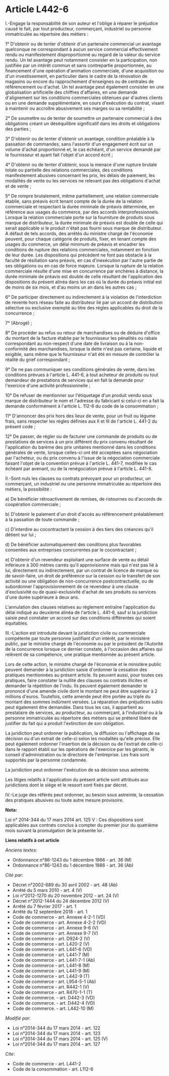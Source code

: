 # Article L442-6

I.-Engage la responsabilité de son auteur et l'oblige à réparer le préjudice causé le fait, par tout producteur, commerçant,
industriel ou personne immatriculée au répertoire des métiers : 

1° D'obtenir ou de tenter d'obtenir d'un partenaire commercial un avantage quelconque ne correspondant à aucun service
commercial effectivement rendu ou manifestement disproportionné au regard de la valeur du service rendu. Un tel avantage peut
notamment consister en la participation, non justifiée par un intérêt commun et sans contrepartie proportionnée, au
financement d'une opération d'animation commerciale, d'une acquisition ou d'un investissement, en particulier dans le cadre
de la rénovation de magasins ou encore du rapprochement d'enseignes ou de centrales de référencement ou d'achat. Un tel
avantage peut également consister en une globalisation artificielle des chiffres d'affaires, en une demande d'alignement sur
les conditions commerciales obtenues par d'autres clients ou en une demande supplémentaire, en cours d'exécution du contrat,
visant à maintenir ou accroître abusivement ses marges ou sa rentabilité ; 

2° De soumettre ou de tenter de soumettre un partenaire commercial à des obligations créant un déséquilibre significatif dans
les droits et obligations des parties ; 

3° D'obtenir ou de tenter d'obtenir un avantage, condition préalable à la passation de commandes, sans l'assortir d'un
engagement écrit sur un volume d'achat proportionné et, le cas échéant, d'un service demandé par le fournisseur et ayant fait
l'objet d'un accord écrit ; 

4° D'obtenir ou de tenter d'obtenir, sous la menace d'une rupture brutale totale ou partielle des relations commerciales, des
conditions manifestement abusives concernant les prix, les délais de paiement, les modalités de vente ou les services ne
relevant pas des obligations d'achat et de vente ; 

5° De rompre brutalement, même partiellement, une relation commerciale établie, sans préavis écrit tenant compte de la durée
de la relation commerciale et respectant la durée minimale de préavis déterminée, en référence aux usages du commerce, par
des accords interprofessionnels. Lorsque la relation commerciale porte sur la fourniture de produits sous marque de
distributeur, la durée minimale de préavis est double de celle qui serait applicable si le produit n'était pas fourni sous
marque de distributeur. A défaut de tels accords, des arrêtés du ministre chargé de l'économie peuvent, pour chaque catégorie
de produits, fixer, en tenant compte des usages du commerce, un délai minimum de préavis et encadrer les conditions de
rupture des relations commerciales, notamment en fonction de leur durée. Les dispositions qui précèdent ne font pas obstacle
à la faculté de résiliation sans préavis, en cas d'inexécution par l'autre partie de ses obligations ou en cas de force
majeure. Lorsque la rupture de la relation commerciale résulte d'une mise en concurrence par enchères à distance, la durée
minimale de préavis est double de celle résultant de l'application des dispositions du présent alinéa dans les cas où la
durée du préavis initial est de moins de six mois, et d'au moins un an dans les autres cas ; 

6° De participer directement ou indirectement à la violation de l'interdiction de revente hors réseau faite au distributeur
lié par un accord de distribution sélective ou exclusive exempté au titre des règles applicables du droit de la
concurrence ; 

7° (Abrogé) ; 

8° De procéder au refus ou retour de marchandises ou de déduire d'office du montant de la facture établie par le fournisseur
les pénalités ou rabais correspondant au non-respect d'une date de livraison ou à la non-conformité des marchandises, lorsque
la dette n'est pas certaine, liquide et exigible, sans même que le fournisseur n'ait été en mesure de contrôler la réalité du
grief correspondant ; 

9° De ne pas communiquer ses conditions générales de vente, dans les conditions prévues à l'article L. 441-6, à tout acheteur
de produits ou tout demandeur de prestations de services qui en fait la demande pour l'exercice d'une activité
professionnelle ; 

10° De refuser de mentionner sur l'étiquetage d'un produit vendu sous marque de distributeur le nom et l'adresse du fabricant
si celui-ci en a fait la demande conformément à l'article L. 112-6 du code de la consommation ; 

11° D'annoncer des prix hors des lieux de vente, pour un fruit ou légume frais, sans respecter les règles définies aux II et
III de l'article L. 441-2 du présent code ; 

12° De passer, de régler ou de facturer une commande de produits ou de prestations de services à un prix différent du prix
convenu résultant de l'application du barème des prix unitaires mentionné dans les conditions générales de vente, lorsque
celles-ci ont été acceptées sans négociation par l'acheteur, ou du prix convenu à l'issue de la négociation commerciale
faisant l'objet de la convention prévue à l'article L. 441-7, modifiée le cas échéant par avenant, ou de la renégociation
prévue à l'article L. 441-8.

II.-Sont nuls les clauses ou contrats prévoyant pour un producteur, un commerçant, un industriel ou une personne immatriculée
au répertoire des métiers, la possibilité : 

a) De bénéficier rétroactivement de remises, de ristournes ou d'accords de coopération commerciale ; 

b) D'obtenir le paiement d'un droit d'accès au référencement préalablement à la passation de toute commande ; 

c) D'interdire au cocontractant la cession à des tiers des créances qu'il détient sur lui ; 

d) De bénéficier automatiquement des conditions plus favorables consenties aux entreprises concurrentes par le
cocontractant ; 

e) D'obtenir d'un revendeur exploitant une surface de vente au détail inférieure à 300 mètres carrés qu'il approvisionne mais
qui n'est pas lié à lui, directement ou indirectement, par un contrat de licence de marque ou de savoir-faire, un droit de
préférence sur la cession ou le transfert de son activité ou une obligation de non-concurrence postcontractuelle, ou de
subordonner l'approvisionnement de ce revendeur à une clause d'exclusivité ou de quasi-exclusivité d'achat de ses produits ou
services d'une durée supérieure à deux ans. 

L'annulation des clauses relatives au règlement entraîne l'application du délai indiqué au deuxième alinéa de l'article L.
441-6, sauf si la juridiction saisie peut constater un accord sur des conditions différentes qui soient équitables. 

III.-L'action est introduite devant la juridiction civile ou commerciale compétente par toute personne justifiant d'un
intérêt, par le ministère public, par le ministre chargé de l'économie ou par le président de l'Autorité de la concurrence
lorsque ce dernier constate, à l'occasion des affaires qui relèvent de sa compétence, une pratique mentionnée au présent
article. 

Lors de cette action, le ministre chargé de l'économie et le ministère public peuvent demander à la juridiction saisie
d'ordonner la cessation des pratiques mentionnées au présent article. Ils peuvent aussi, pour toutes ces pratiques, faire
constater la nullité des clauses ou contrats illicites et demander la répétition de l'indu. Ils peuvent également demander le
prononcé d'une amende civile dont le montant ne peut être supérieur à 2 millions d'euros. Toutefois, cette amende peut être
portée au triple du montant des sommes indûment versées. La réparation des préjudices subis peut également être demandée.
Dans tous les cas, il appartient au prestataire de services, au producteur, au commerçant, à l'industriel ou à la personne
immatriculée au répertoire des métiers qui se prétend libéré de justifier du fait qui a produit l'extinction de son
obligation. 

La juridiction peut ordonner la publication, la diffusion ou l'affichage de sa décision ou d'un extrait de celle-ci selon les
modalités qu'elle précise. Elle peut également ordonner l'insertion de la décision ou de l'extrait de celle-ci dans le
rapport établi sur les opérations de l'exercice par les gérants, le conseil d'administration ou le directoire de
l'entreprise. Les frais sont supportés par la personne condamnée. 

La juridiction peut ordonner l'exécution de sa décision sous astreinte. 

Les litiges relatifs à l'application du présent article sont attribués aux juridictions dont le siège et le ressort sont
fixés par décret. 

IV.-Le juge des référés peut ordonner, au besoin sous astreinte, la cessation des pratiques abusives ou toute autre mesure
provisoire.

**Nota:**

Loi n° 2014-344 du 17 mars 2014 art. 125 V : Ces dispositions sont applicables aux contrats conclus à compter du premier jour
du quatrième mois suivant la promulgation de la présente loi .

**Liens relatifs à cet article**

_Anciens textes_:

  - Ordonnance n°86-1243 du 1 décembre 1986 - art. 36 (M)
  - Ordonnance n°86-1243 du 1 décembre 1986 - art. 36 (Ab)

_Cité par_:

  - Décret n°2002-689 du 30 avril 2002 - art. 48 (Ab)
  - Arrêté du 5 mars 2010 - art. 4 (V)
  - Loi n°2012-1270 du 20 novembre 2012 - art. 24 (V)
  - Décret n°2012-1444 du 24 décembre 2012 (V)
  - Arrêté du 7 février 2017 - art. 1
  - Arrêté du 12 septembre 2018 - art. 1
  - Code de commerce - art. Annexe 4-2-1 (VD)
  - Code de commerce - art. Annexe 4-2-2 (VD)
  - Code de commerce - art. Annexe 9-6 (V)
  - Code de commerce - art. Annexe 9-7 (V)
  - Code de commerce - art. D924-2 (V)
  - Code de commerce - art. L420-2 (V)
  - Code de commerce - art. L441-6 (VD)
  - Code de commerce - art. L441-7 (M)
  - Code de commerce - art. L441-7-1 (Ab)
  - Code de commerce - art. L441-8 (M)
  - Code de commerce - art. L441-9 (M)
  - Code de commerce - art. L442-9 (T)
  - Code de commerce - art. L954-5-1 (Ab)
  - Code de commerce - art. R442-1 (V)
  - Code de commerce - art. R470-1-1 (T)
  - Code de commerce. - art. D442-3 (VD)
  - Code de commerce. - art. D442-4 (VD)
  - Code de commerce. - art. L442-10 (M)

_Modifié par_:

  - Loi n°2014-344 du 17 mars 2014 - art. 122
  - Loi n°2014-344 du 17 mars 2014 - art. 123
  - Loi n°2014-344 du 17 mars 2014 - art. 125 (V)
  - Loi n°2014-344 du 17 mars 2014 - art. 127

_Cite_:

  - Code de commerce - art. L441-2
  - Code de la consommation - art. L112-6
